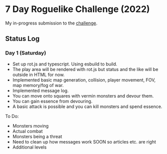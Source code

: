 # 7 Day Roguelike Challenge (2022)

My in-progress submission to the [challenge](https://itch.io/jam/7drl-challenge-2022).

## Status Log

### Day 1 (Saturday)

- Set up rot.js and typescript. Using esbuild to build.
- The play area will be rendered with rot.js but status and the like will be outside in HTML for now.
- Implemented basic map generation, collision, player movement, FOV, map memory/fog of war.
- Implemented message log.
- You can move onto squares with vermin monsters and devour them.
- You can gain essence from devouring.
- A basic attack is possible and you can kill monsters and spend essence.

To Do:

- Monsters moving
- Actual combat
- Monsters being a threat
- Need to clean up how messages work SOON so articles etc. are right
- Additional levels
